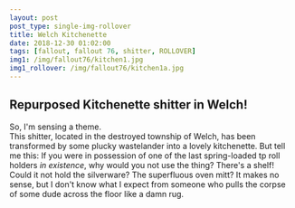 ```yaml
---
layout: post
post_type: single-img-rollover
title: Welch Kitchenette
date: 2018-12-30 01:02:00
tags: [fallout, fallout 76, shitter, ROLLOVER]
img1: /img/fallout76/kitchen1.jpg
img1_rollover: /img/fallout76/kitchen1a.jpg
---
```

## Repurposed Kitchenette shitter in Welch!

So, I'm sensing a theme.
<br>
This shitter, located in the destroyed township of Welch, has been transformed by some plucky wastelander into a lovely kitchenette. But tell me this: If you were in possession of one of the last spring-loaded tp roll holders *in existence*, why would you not use the thing? There's a shelf! Could it not hold the silverware? The superfluous oven mitt? It makes no sense, but I don't know what I expect from someone who pulls the corpse of some dude across the floor like a damn rug.
